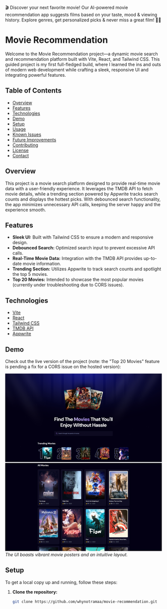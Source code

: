 🎬 Discover your next favorite movie! Our AI-powered movie recommendation app suggests films based on your taste, mood & viewing history. Explore genres, get personalized picks & never miss a great film! 🍿✨
# Movie Recommendation

Welcome to the Movie Recommendation project—a dynamic movie search and recommendation platform built with Vite, React, and Tailwind CSS. This guided project is my first full-fledged build, where I learned the ins and outs of modern web development while crafting a sleek, responsive UI and integrating powerful features.

## Table of Contents
- [Overview](#overview)
- [Features](#features)
- [Technologies](#technologies)
- [Demo](#demo)
- [Setup](#setup)
- [Usage](#usage)
- [Known Issues](#known-issues)
- [Future Improvements](#future-improvements)
- [Contributing](#contributing)
- [License](#license)
- [Contact](#contact)

## Overview

This project is a movie search platform designed to provide real-time movie data with a user-friendly experience. It leverages the TMDB API to fetch movie details, while a trending section powered by Appwrite tracks search counts and displays the hottest picks. With debounced search functionality, the app minimizes unnecessary API calls, keeping the server happy and the experience smooth.

## Features

- **Sleek UI:** Built with Tailwind CSS to ensure a modern and responsive design.
- **Debounced Search:** Optimized search input to prevent excessive API calls.
- **Real-Time Movie Data:** Integration with the TMDB API provides up-to-date movie information.
- **Trending Section:** Utilizes Appwrite to track search counts and spotlight the top 5 movies.
- **Top 20 Movies:** Intended to showcase the most popular movies (currently under troubleshooting due to CORS issues).

## Technologies

- [Vite](https://vitejs.dev/)
- [React](https://reactjs.org/)
- [Tailwind CSS](https://tailwindcss.com/)
- [TMDB API](https://www.themoviedb.org/documentation/api)
- [Appwrite](https://appwrite.io/)

## Demo

Check out the live version of the project (note: the "Top 20 Movies" feature is pending a fix for a CORS issue on the hosted version):

![UI Screenshot](./screenshot.png)
![UI Screenshot](./screenshot1.png)
*The UI boasts vibrant movie posters and an intuitive layout.*

## Setup

To get a local copy up and running, follow these steps:

1. **Clone the repository:**
   ```bash
   git clone https://github.com/whynotramaa/movie-recommendation.git
